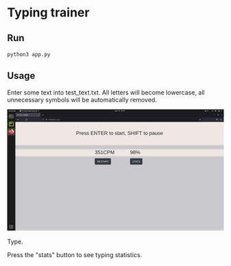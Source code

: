 # Typing trainer

## Run

```bash
python3 app.py 
```

## Usage

Enter some text into test_text.txt. All letters will become lowercase, all unnecessary symbols will be automatically removed.

![screenshot](https://github.com/khrvr/TypeMeWeb/blob/master/screenshot.png)

Type.

Press the "stats" button to see typing statistics.

